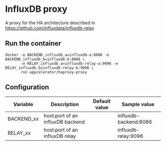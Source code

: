 # InfluxDB proxy

A proxy for the HA architecture described in https://github.com/influxdata/influxdb-relay

## Run the container

    docker -e BACKEND_influxdb_a=influxdb-a:8086 -e BACKEND_influxdb_b=influxdb-b:8086 \
           -e RELAY_influxdb_a=influxdb-relay-a:9096 -e RELAY_influxdb_b=influxdb-relay-b:9096 \
           run appcelerator/haproxy-proxy

## Configuration

Variable | Description | Default value | Sample value 
-------- | ----------- | ------------- | ------------
BACKEND_xx | host:port of an influxDB backend | | influxdb-backend:8086 
RELAY_xx | host:port of an influxDB relay | | influxdb-relay:9096 
